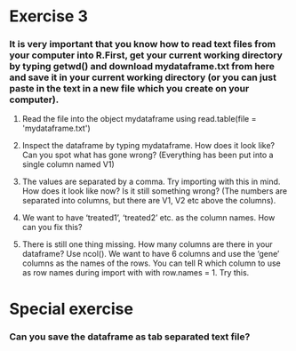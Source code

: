 # Exercise 3

### It is very important that you know how to read text files from your computer into R.First, get your current working directory by typing getwd() and download mydataframe.txt from here and save it in your current working directory (or you can just paste in the text in a new file which you create on your computer).


1. Read the file into the object mydataframe using read.table(file = 'mydataframe.txt')

2. Inspect the dataframe by typing mydataframe. How does it look like? Can you spot what has gone wrong? (Everything has been put into a single column named V1)
3. The values are separated by a comma. Try importing with this in mind. How does it look like now? Is it still something wrong? (The numbers are separated into columns, but there are V1, V2 etc above the columns).
4. We want to have ‘treated1’, ‘treated2’ etc. as the column names. How can you fix this?
5. There is still one thing missing. How many columns are there in your dataframe? Use ncol(). We want to have 6 columns and use the ‘gene’ columns as the names of the rows. You can tell R which column to use as row names during import with with row.names = 1. Try this.


# Special exercise

### Can you save the dataframe as tab separated text file?
